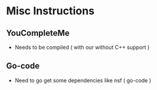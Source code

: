# Misc Instructions 

## YouCompleteMe 

* Needs to be compiled ( with our without C++ support ) 


## Go-code 
* Need to go get some dependencies like nsf ( go-code ) 

